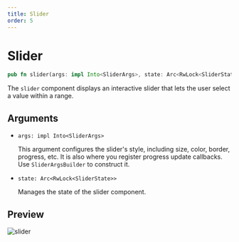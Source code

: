 ```yaml
---
title: Slider
order: 5
---
```


# Slider

```rust
pub fn slider(args: impl Into<SliderArgs>, state: Arc<RwLock<SliderState>>)
```

The `slider` component displays an interactive slider that lets the user select a value within a range.

## Arguments

- `args: impl Into<SliderArgs>`

  This argument configures the slider's style, including size, color, border, progress, etc. It is also where you register progress update callbacks. Use `SliderArgsBuilder` to construct it.

- `state: Arc<RwLock<SliderState>>`

  Manages the state of the slider component.

## Preview

![slider](/slider_example.gif)
